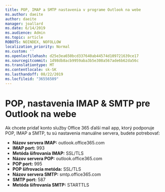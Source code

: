 ```yaml
---
title: POP, IMAP a SMTP nastavenia v programe Outlook na webe
ms.author: daeite
author: daeite
manager: joallard
ms.date: 6/14/2019
ms.audience: Admin
ms.topic: article
ROBOTS: NOINDEX, NOFOLLOW
localization_priority: Normal
ms.custom: ''
ms.openlocfilehash: d25e3ea650bcd337640ab44574d109721639ce17
ms.sourcegitcommit: 1d98db8acb9959aba3b5e308a567ade6b62da56c
ms.translationtype: MT
ms.contentlocale: sk-SK
ms.lasthandoff: 08/22/2019
ms.locfileid: "36556509"
---
```

# <a name="pop-imap--smtp-settings-for-outlook-on-the-web"></a>POP, nastavenia IMAP & SMTP pre Outlook na webe

Ak chcete pridať konto služby Office 365 ďalší mail app, ktorý podporuje POP, IMAP a SMTP, tu sú nastavenia manuálne servera, budete potrebovať:
  
- **Názov servera IMAP:** outlook.office365.com
- **IMAP port:** 993
- **Metóda šifrovania IMAP:** SSL/TLS
- **Názov servera POP:** outlook.office365.com  
- **POP port:** 995  
- **POP šifrovacia metóda:** SSL/TLS  
- **Názov servera SMTP:** smtp.office365.com
- **SMTP port:** 587
- **Metóda šifrovania SMTP:** STARTTLS